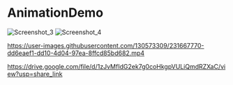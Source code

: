# AnimationDemo


![Screenshot_3](https://user-images.githubusercontent.com/130573309/231667602-a0c6c078-a5db-4cc3-afed-c1a1f6b469b9.png)
![Screenshot_4](https://user-images.githubusercontent.com/130573309/231667616-239b7287-b29a-4976-b06f-4712b0392c2a.png)


https://user-images.githubusercontent.com/130573309/231667770-dd6eaef1-dd10-4d04-97ea-8ffcd85bd682.mp4

https://drive.google.com/file/d/1zJvMfIdG2ek7g0coHkgpVULiQmdRZXaC/view?usp=share_link
